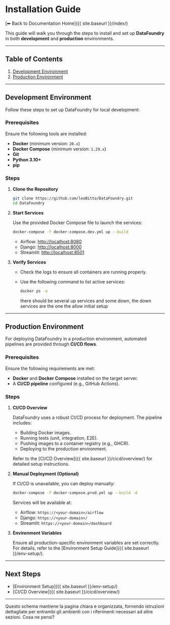 # Installation Guide  

[⬅ Back to Documentation Home]({{ site.baseurl }}/index/)  

This guide will walk you through the steps to install and set up **DataFoundry** in both **development** and **production** environments.  

---

## Table of Contents  

1. [Development Environment](#development-environment)  
2. [Production Environment](#production-environment)  

---

## Development Environment  

Follow these steps to set up DataFoundry for local development:  

### Prerequisites  

Ensure the following tools are installed:  
- **Docker** (minimum version: `20.x`)  
- **Docker Compose** (minimum version: `1.29.x`)  
- **Git**  
- **Python 3.10+**  
- **pip** 

### Steps  

1. **Clone the Repository**  

   ```bash
   git clone https://github.com/leoBitto/DataFoundry.git
   cd DataFoundry
   ``` 

1. **Start Services**  

   Use the provided Docker Compose file to launch the services:  

   ```bash
   docker-compose -f docker-compose.dev.yml up --build
   ```

   - Airflow: [http://localhost:8080](http://localhost/airflow)  
   - Django: [http://localhost:8000](http://localhost/)  
   - Streamlit: [http://localhost:8501](http://localhost/streamlit)  

1. **Verify Services**  

   - Check the logs to ensure all containers are running properly.  
   - Use the following command to list active services:  

     ```bash
     docker ps -a 
     ```

     there should be several up services and some down, the down services are the one the allow initial setup

---

## Production Environment  

For deploying DataFoundry in a production environment, automated pipelines are provided through **CI/CD flows**.  

### Prerequisites  

Ensure the following requirements are met:  
- **Docker** and **Docker Compose** installed on the target server.  
- A **CI/CD pipeline** configured (e.g., GitHub Actions).  

### Steps  

1. **CI/CD Overview**  

   DataFoundry uses a robust CI/CD process for deployment. The pipeline includes:  
   - Building Docker images.  
   - Running tests (unit, integration, E2E).  
   - Pushing images to a container registry (e.g., GHCR).  
   - Deploying to the production environment.  

   Refer to the [CI/CD Overview]({{ site.baseurl }}/cicd/overview/) for detailed setup instructions.  

2. **Manual Deployment (Optional)**  

   If CI/CD is unavailable, you can deploy manually:  

   ```bash
   docker-compose -f docker-compose.prod.yml up --build -d
   ```

   Services will be available at:  
   - Airflow: `https://<your-domain>/airflow`  
   - Django: `https://<your-domain>/`  
   - Streamlit: `https://<your-domain>/dashboard`  

3. **Environment Variables**  

   Ensure all production-specific environment variables are set correctly. For details, refer to the [Environment Setup Guide]({{ site.baseurl }}/env-setup/).  

---

## Next Steps  
 
- [Environment Setup]({{ site.baseurl }}/env-setup/)  
- [CI/CD Overview]({{ site.baseurl }}/cicd/overview/)  

---

Questo schema mantiene la pagina chiara e organizzata, fornendo istruzioni dettagliate per entrambi gli ambienti con i riferimenti necessari ad altre sezioni. Cosa ne pensi?